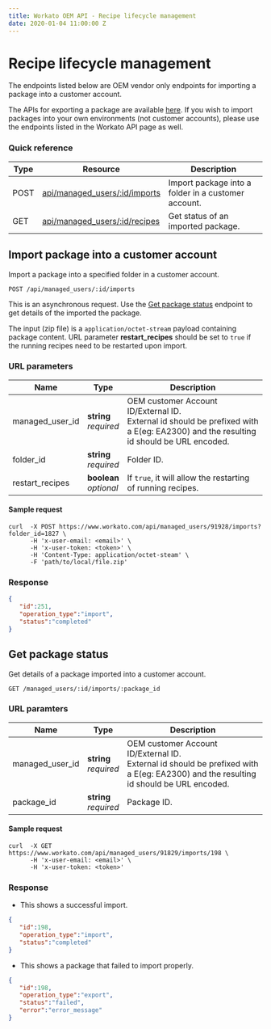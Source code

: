 ```yaml
---
title: Workato OEM API - Recipe lifecycle management
date: 2020-01-04 11:00:00 Z
---
```


# Recipe lifecycle management

The endpoints listed below are OEM vendor only endpoints for importing a package into a customer account.

The APIs for exporting a package are available [here](/workato-api.md#recipe-lifecycle-management). If you wish to import packages into your own environments (not customer accounts), please use the endpoints listed in the Workato API page as well.

### Quick reference

<div class='api_quick_reference'> </div>

| Type | Resource | Description |
|------|----------|-------------|
| POST | [api/managed_users/:id/imports](#import-package-into-a-customer-account) | Import package into a folder in a customer account. |
| GET  | [api/managed_users/:id/recipes](#get-package-status) | Get status of an imported package. |

## Import package into a customer account

Import a package into a specified folder in a customer account.

```
POST /api/managed_users/:id/imports
```

This is an asynchronous request. Use the [Get package status](#get-package-status) endpoint to get details of the imported the package.

The input (zip file) is a `application/octet-stream` payload containing package content. URL parameter **restart_recipes** should be set to `true` if the running recipes need to be restarted upon import.

### URL parameters

<div class='api_input'></div>

| Name | Type | Description |
|------|------|-------------|
| managed_user_id   | **string**<br>_required_ | OEM customer Account ID/External ID. <br>External id should be prefixed with a E(eg: EA2300) and the resulting id should be URL encoded. |
| folder_id   | **string**<br>_required_ | Folder ID. |
| restart_recipes | **boolean**<br>_optional_ | If `true`, it will allow the restarting of running recipes. |

#### Sample request

```shell
curl  -X POST https://www.workato.com/api/managed_users/91928/imports?folder_id=1827 \
      -H 'x-user-email: <email>' \
      -H 'x-user-token: <token>' \
      -H 'Content-Type: application/octet-steam' \
      -F 'path/to/local/file.zip'
```

### Response

```json
{  
   "id":251,
   "operation_type":"import",
   "status":"completed"
}
```

## Get package status

Get details of a package imported into a customer account.

```
GET /managed_users/:id/imports/:package_id
```

### URL paramters

<div class='api_input'></div>

| Name | Type | Description |
|------|------|-------------|
| managed_user_id   | **string**<br>_required_ | OEM customer Account ID/External ID. <br>External id should be prefixed with a E(eg: EA2300) and the resulting id should be URL encoded. |
| package_id   | **string**<br>_required_ | Package ID. |

#### Sample request

```shell
curl  -X GET https://www.workato.com/api/managed_users/91829/imports/198 \
      -H 'x-user-email: <email>' \
      -H 'x-user-token: <token>'
```

### Response

* This shows a successful import.

```json
{  
   "id":198,
   "operation_type":"import",
   "status":"completed"
}
```

* This shows a package that failed to import properly.

```json
{  
   "id":198,
   "operation_type":"export",
   "status":"failed",
   "error":"error_message"
}
```
